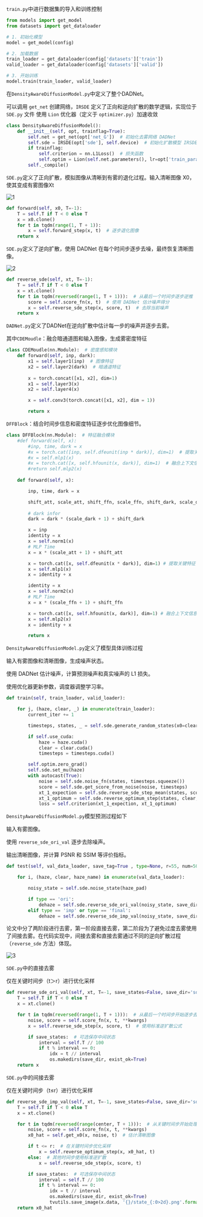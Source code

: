 `train.py`中进行数据集的导入和训练控制

```python
from models import get_model
from datasets import get_dataloader

# 1. 初始化模型
model = get_model(config)

# 2. 加载数据
train_loader = get_dataloader(config['datasets']['train'])
valid_loader = get_dataloader(config['datasets']['valid'])

# 3. 开始训练
model.train(train_loader, valid_loader)

```

在`DensityAwareDiffusionModel.py`中定义了整个DADNet。

可以调用 `get_net` 创建网络，`IRSDE` 定义了正向和逆向扩散的数学逻辑，实现位于 `SDE.py` 文件
使用 `Lion` 优化器（定义于 `optimizer.py`）加速收敛

```python
class DensityAwareDiffusionModel():
    def __init__(self, opt, trainflag=True):
        self.net = get_net(opt['net_G'])  # 初始化去雾网络 DADNet
        self.sde = IRSDE(opt['sde'], self.device)  # 初始化扩散模型 IRSDE
        if trainflag:
            self.criterion = nn.L1Loss()  # 损失函数
            self.optim = Lion(self.net.parameters(), lr=opt['train_params']['lr'])  # 使用 Lion 优化器
        self._compile()

```

`SDE.py`定义了正向扩散，模拟图像从清晰到有雾的退化过程。输入清晰图像 X0，使其变成有雾图像Xt

![1](代码理解说明.assets/1-1735965180470-2.png)

```python
def forward(self, x0, T=-1):
    T = self.T if T < 0 else T
    x = x0.clone()
    for t in tqdm(range(1, T + 1)):
        x = self.forward_step(x, t)  # 逐步退化图像
    return x

```

 `SDE.py`定义了逆向扩散，使用 DADNet 在每个时间步逐步去噪，最终恢复清晰图像。

![2](代码理解说明.assets/2-1735965394166-5.png)

```python
def reverse_sde(self, xt, T=-1):
    T = self.T if T < 0 else T
    x = xt.clone()
    for t in tqdm(reversed(range(1, T + 1))):  # 从最后一个时间步逐步逆推
        score = self.score_fn(x, t)  # 使用 DADNet 估计噪声得分
        x = self.reverse_sde_step(x, score, t)  # 去除当前噪声
    return x

```

`DADNet.py`定义了DADNet在逆向扩散中估计每一步的噪声并逐步去雾。

其中`CDEMoudle`：融合暗通道图和输入图像，生成雾密度特征

```python
class CDEMoudle(nn.Module):  # 密度感知模块
    def forward(self, inp, dark):
        x1 = self.layer1(inp)  # 图像特征
        x2 = self.layer2(dark)  # 暗通道特征
        
        x = torch.concat([x1, x2], dim=1)
        x1 = self.layer3(x)
        x2 = self.layer4(x)

        x = self.conv3(torch.concat([x1, x2], dim = 1))

        return x
```

`DFFBlock`：结合时间步信息和密度特征逐步优化图像细节。

```python
class DFFBlock(nn.Module):  # 特征融合模块
    #def forward(self, x):
        #inp, time, dark = x
        #x = torch.cat([inp, self.dfeunit(inp * dark)], dim=1)  # 提取关键特征
        #x = self.mlp1(x)
        #x = torch.cat([x, self.hfounit(x, dark)], dim=1)  # 融合上下文信息
        #return self.mlp2(x)
    
    def forward(self, x):

        inp, time, dark = x

        shift_att, scale_att, shift_ffn, scale_ffn, shift_dark, scale_dark = self.time_forward(time, self.mlp3)
        
        # dark infor
        dark = dark * (scale_dark + 1) + shift_dark

        x = inp
        identity = x
        x = self.norm1(x)
        # MLP Time
        x = x * (scale_att + 1) + shift_att

        x = torch.cat([x, self.dfeunit(x * dark)], dim=1) # 提取关键特征
        x = self.mlp1(x)
        x = identity + x

        identity = x
        x = self.norm2(x)
        # MLP Time
        x = x * (scale_ffn + 1) + shift_ffn

        x = torch.cat([x, self.hfounit(x, dark)], dim=1) # 融合上下文信息
        x = self.mlp2(x)
        x = identity + x

        return x
```

`DensityAwareDiffusionModel.py`定义了模型具体训练过程

输入有雾图像和清晰图像，生成噪声状态。

使用 DADNet 估计噪声，计算预测噪声和真实噪声的 L1 损失。

使用优化器更新参数，调度器调整学习率。

```python
def train(self, train_loader, valid_loader):

    for j, (haze, clear, _) in enumerate(train_loader):
        current_iter += 1

        timesteps, states, _ = self.sde.generate_random_states(x0=clear, mu=haze)

        if self.use_cuda:
            haze = haze.cuda()
            clear = clear.cuda()
            timesteps = timesteps.cuda()

        self.optim.zero_grad()
        self.sde.set_mu(haze)
        with autocast(True):
            noise = self.sde.noise_fn(states, timesteps.squeeze())
            score = self.sde.get_score_from_noise(noise, timesteps)
            xt_1_expection = self.sde.reverse_sde_step_mean(states, score, timesteps)
            xt_1_optimum = self.sde.reverse_optimum_step(states, clear, timesteps)
            loss = self.criterion(xt_1_expection, xt_1_optimum)

```

`DensityAwareDiffusionModel.py`模型预测过程如下

输入有雾图像。

使用 `reverse_sde_ori_val` 逐步去除噪声。

输出清晰图像，并计算 PSNR 和 SSIM 等评价指标。

```python
def test(self, val_data_loader, save_tag=True , type=None, r=55, num=500, range_center=23):

    for i, (haze, clear, haze_name) in enumerate(val_data_loader):

        noisy_state = self.sde.noise_state(haze_pad)

        if type == 'ori':
            dehaze = self.sde.reverse_sde_ori_val(noisy_state, save_dir='nh2_10', save_states=True, r=r)
        elif type == 'imp' or type == 'final':
            dehaze = self.sde.reverse_sde_imp_val(noisy_state, save_dir=save_dir, save_states=False, r=r)

```





论文中分了两阶段进行去雾，第一阶段直接去雾，第二阶段为了避免过度去雾使用了间接去雾。在代码实现中，间接去雾和直接去雾通过不同的逆向扩散过程（`reverse_sde` 方法）体现。

![3](代码理解说明.assets/3-1735965512796-8.png)

`SDE.py`中的直接去雾

仅在关键时间步（t＞r）进行优化采样

```python
def reverse_sde_ori_val(self, xt, T=-1, save_states=False, save_dir='sde_state', r=100, center=1, **kwargs):
    T = self.T if T < 0 else T
    x = xt.clone()

    for t in tqdm(reversed(range(1, T + 1))):  # 从最后一个时间步开始逐步去噪
        noise, score = self.score_fn(x, t, **kwargs)
        x = self.reverse_sde_step(x, score, t)  # 使用标准逆扩散公式

        if save_states:  # 可选保存中间状态
            interval = self.T // 100
            if t % interval == 0:
                idx = t // interval
                os.makedirs(save_dir, exist_ok=True)
    return x

```

`SDE.py`中的间接去雾

仅在关键时间步（t≤r）进行优化采样

```python
def reverse_sde_imp_val(self, xt, T=-1, save_states=False, save_dir='sde_state', r=100, center=1, **kwargs):
    T = self.T if T < 0 else T
    x = xt.clone()

    for t in tqdm(reversed(range(center, T + 1))):  # 从关键时间步开始处理
        noise, score = self.score_fn(x, t, **kwargs)
        x0_hat = self.get_x0(x, noise, t)  # 估计清晰图像

        if t <= r:  # 在关键时间步优化采样
            x = self.reverse_optimum_step(x, x0_hat, t)
        else:  # 其他时间步使用标准逆扩散
            x = self.reverse_sde_step(x, score, t)

        if save_states:  # 可选保存中间状态
            interval = self.T // 100
            if t % interval == 0:
                idx = t // interval
                os.makedirs(save_dir, exist_ok=True)
                tvutils.save_image(x.data, '{}/state_{:0>2d}.png'.format(save_dir, idx), normalize=False)
    return x0_hat

```

